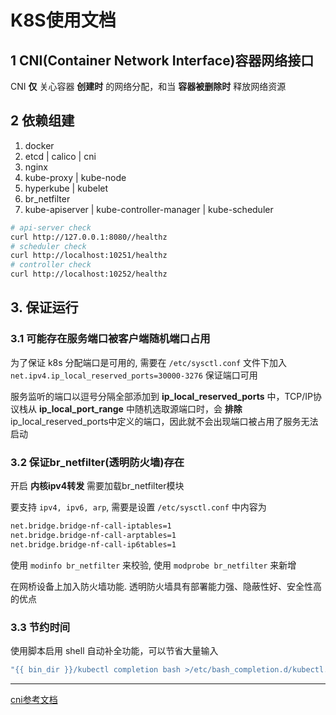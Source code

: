 # K8S使用文档

## 1 CNI(Container Network Interface)容器网络接口

CNI **仅** 关心容器 **创建时** 的网络分配，和当 **容器被删除时** 释放网络资源

## 2 依赖组建

1. docker
2. etcd | calico | cni
3. nginx
4. kube-proxy | kube-node
5. hyperkube | kubelet
6. br_netfilter
7. kube-apiserver | kube-controller-manager | kube-scheduler

``` bash
# api-server check
curl http://127.0.0.1:8080//healthz
# scheduler check
curl http://localhost:10251/healthz
# controller check
curl http://localhost:10252/healthz
```

## 3. 保证运行

### 3.1 可能存在服务端口被客户端随机端口占用

为了保证 k8s 分配端口是可用的, 需要在 `/etc/sysctl.conf` 文件下加入 `net.ipv4.ip_local_reserved_ports=30000-3276` 保证端口可用

服务监听的端口以逗号分隔全部添加到 **ip_local_reserved_ports** 中，TCP/IP协议栈从 **ip_local_port_range** 中随机选取源端口时，会 **排除** ip_local_reserved_ports中定义的端口，因此就不会出现端口被占用了服务无法启动

### 3.2 保证br_netfilter(透明防火墙)存在

开启 **内核ipv4转发** 需要加载br_netfilter模块

要支持 `ipv4, ipv6, arp`, 需要是设置 `/etc/sysctl.conf` 中内容为

``` bash
net.bridge.bridge-nf-call-iptables=1
net.bridge.bridge-nf-call-arptables=1
net.bridge.bridge-nf-call-ip6tables=1
```

使用 `modinfo br_netfilter` 来校验, 使用 `modprobe br_netfilter` 来新增

在网桥设备上加入防火墙功能. 透明防火墙具有部署能力强、隐蔽性好、安全性高的优点

### 3.3 节约时间

使用脚本启用 shell 自动补全功能，可以节省大量输入

``` bash
"{{ bin_dir }}/kubectl completion bash >/etc/bash_completion.d/kubectl.sh"
```

----
[cni参考文档](https://jimmysong.io/kubernetes-handbook/concepts/cni.html)
